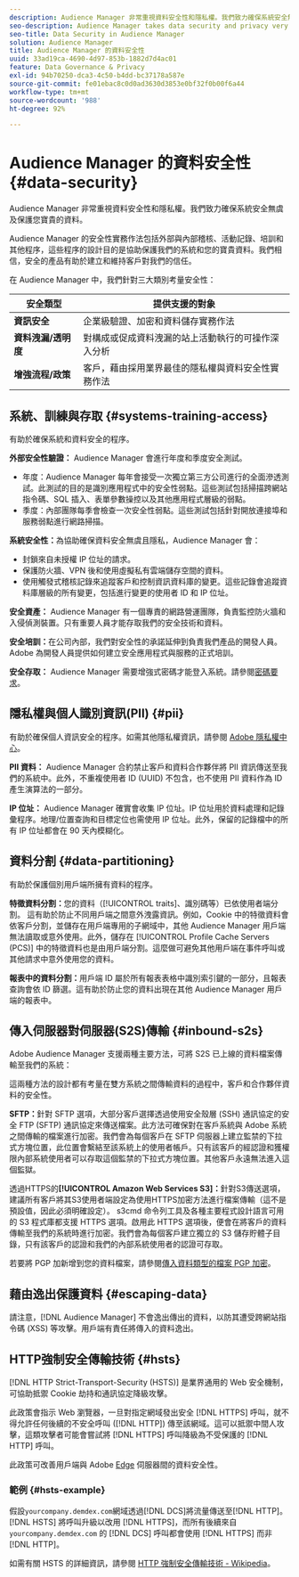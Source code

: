 ```yaml
---
description: Audience Manager 非常重視資料安全性和隱私權。我們致力確保系統安全無虞及保護您寶貴的資料。
seo-description: Audience Manager takes data security and privacy very seriously. We work to keep our systems secure and protect your valuable data.
seo-title: Data Security in Audience Manager
solution: Audience Manager
title: Audience Manager 的資料安全性
uuid: 33ad19ca-4690-4d97-853b-1882d7d4ac01
feature: Data Governance & Privacy
exl-id: 94b70250-dca3-4c50-b4dd-bc37178a587e
source-git-commit: fe01ebac8c0d0ad3630d3853e0bf32f0b00f6a44
workflow-type: tm+mt
source-wordcount: '988'
ht-degree: 92%

---
```


# Audience Manager 的資料安全性 {#data-security}

Audience Manager 非常重視資料安全性和隱私權。我們致力確保系統安全無虞及保護您寶貴的資料。

Audience Manager 的安全性實務作法包括外部與內部稽核、活動記錄、培訓和其他程序，這些程序的設計目的是協助保護我們的系統和您的寶貴資料。我們相信，安全的產品有助於建立和維持客戶對我們的信任。

在 Audience Manager 中，我們針對三大類別考量安全性：

| 安全類型 | 提供支援的對象 |
|---|---|
| **資訊安全** | 企業級驗證、加密和資料儲存實務作法 |
| **資料洩漏/透明度** | 對構成或促成資料洩漏的站上活動執行的可操作深入分析 |
| **增強流程/政策** | 客戶，藉由採用業界最佳的隱私權與資料安全性實務作法 |

## 系統、訓練與存取 {#systems-training-access}

有助於確保系統和資料安全的程序。

**外部安全性驗證：** Audience Manager 會進行年度和季度安全測試。

* 年度：Audience Manager 每年會接受一次獨立第三方公司進行的全面滲透測試。此測試的目的是識別應用程式中的安全性弱點。這些測試包括掃描跨網站指令碼、SQL 插入、表單參數操控以及其他應用程式層級的弱點。
* 季度：內部團隊每季會檢查一次安全性弱點。這些測試包括針對開放連接埠和服務弱點進行網路掃描。

**系統安全性：**&#x200B;為協助確保資料安全無虞且隱私，Audience Manager 會：

* 封鎖來自未授權 IP 位址的請求。
* 保護防火牆、VPN 後和使用虛擬私有雲端儲存空間的資料。
* 使用觸發式稽核記錄來追蹤客戶和控制資訊資料庫的變更。這些記錄會追蹤資料庫層級的所有變更，包括進行變更的使用者 ID 和 IP 位址。

**安全資產：** Audience Manager 有一個專責的網路營運團隊，負責監控防火牆和入侵偵測裝置。只有重要人員才能存取我們的安全技術和資料。

**安全培訓：**&#x200B;在公司內部，我們對安全性的承諾延伸到負責我們產品的開發人員。Adobe 為開發人員提供如何建立安全應用程式與服務的正式培訓。

**安全存取：** Audience Manager 需要增強式密碼才能登入系統。請參閱[密碼要求](../../reference/password-requirements.md)。

## 隱私權與個人識別資訊(PII) {#pii}

有助於確保個人資訊安全的程序。如需其他隱私權資訊，請參閱 [Adobe 隱私權中心](https://www.adobe.com/tw/privacy/experience-cloud.html)。

**PII 資料：** Audience Manager 合約禁止客戶和資料合作夥伴將 PII 資訊傳送至我們的系統中。此外，不重複使用者 ID (UUID) 不包含，也不使用 PII 資料作為 ID 產生演算法的一部分。

**IP 位址：** Audience Manager 確實會收集 IP 位址。IP 位址用於資料處理和記錄彙程序。地理/位置查詢和目標定位也需使用 IP 位址。此外，保留的記錄檔中的所有 IP 位址都會在 90 天內模糊化。

## 資料分割 {#data-partitioning}

有助於保護個別用戶端所擁有資料的程序。

**特徵資料分割：**&#x200B;您的資料（[!UICONTROL traits]、識別碼等）已依使用者端分割。 這有助於防止不同用戶端之間意外洩露資訊。例如，Cookie 中的特徵資料會依客戶分割，並儲存在用戶端專用的子網域中，其他 Audience Manager 用戶端無法讀取或意外使用。此外，儲存在 [!UICONTROL Profile Cache Servers (PCS)] 中的特徵資料也是由用戶端分割。這麼做可避免其他用戶端在事件呼叫或其他請求中意外使用您的資料。

**報表中的資料分割：**&#x200B;用戶端 ID 屬於所有報表表格中識別索引鍵的一部分，且報表查詢會依 ID 篩選。這有助於防止您的資料出現在其他 Audience Manager 用戶端的報表中。

## 傳入伺服器對伺服器(S2S)傳輸 {#inbound-s2s}

Adobe Audience Manager 支援兩種主要方法，可將 S2S 已上線的資料檔案傳輸至我們的系統：

這兩種方法的設計都有考量在雙方系統之間傳輸資料的過程中，客戶和合作夥伴資料的安全性。

**SFTP：**&#x200B;針對 SFTP 選項，大部分客戶選擇透過使用安全殼層 (SSH) 通訊協定的安全 FTP (SFTP) 通訊協定來傳送檔案。此方法可確保對在客戶系統與 Adobe 系統之間傳輸的檔案進行加密。我們會為每個客戶在 SFTP 伺服器上建立監禁的下拉式方塊位置，此位置會繫結至該系統上的使用者帳戶。只有該客戶的經認證和獲權限內部系統使用者可以存取這個監禁的下拉式方塊位置。其他客戶永遠無法進入這個監獄。

透過HTTPS的&#x200B;**[!UICONTROL Amazon Web Services S3]：**&#x200B;針對S3傳送選項，建議所有客戶將其S3使用者端設定為使用HTTPS加密方法進行檔案傳輸（這不是預設值，因此必須明確設定）。 s3cmd 命令列工具及各種主要程式設計語言可用的 S3 程式庫都支援 HTTPS 選項。啟用此 HTTPS 選項後，便會在將客戶的資料傳輸至我們的系統時進行加密。我們會為每個客戶建立獨立的 S3 儲存貯體子目錄，只有該客戶的認證和我們的內部系統使用者的認證可存取。

若要將 PGP 加新增到您的資料檔案，請參閱[傳入資料類型的檔案 PGP 加密](../../integration/sending-audience-data/batch-data-transfer-explained/inbound-file-encryption.md)。

## 藉由逸出保護資料 {#escaping-data}

請注意，[!DNL Audience Manager] 不會逸出傳出的資料，以防其遭受跨網站指令碼 (XSS) 等攻擊。用戶端有責任將傳入的資料逸出。

## HTTP強制安全傳輸技術 {#hsts}

[!DNL HTTP Strict-Transport-Security (HSTS)] 是業界通用的 Web 安全機制，可協助抵禦 Cookie 劫持和通訊協定降級攻擊。

此政策會指示 Web 瀏覽器，一旦對指定網域發出安全 [!DNL HTTPS] 呼叫，就不得允許任何後續的不安全呼叫 ([!DNL HTTP]) 傳至該網域。這可以抵禦中間人攻擊，這類攻擊者可能會嘗試將 [!DNL HTTPS] 呼叫降級為不受保護的 [!DNL HTTP] 呼叫。

此政策可改善用戶端與 Adobe [Edge](../../reference/system-components/components-edge.md) 伺服器間的資料安全性。

### 範例 {#hsts-example}

假設`yourcompany.demdex.com`網域透過[!DNL DCS]將流量傳送至[!DNL HTTP]。 [!DNL HSTS] 將呼叫升級以改用 [!DNL HTTPS]，而所有後續來自 `yourcompany.demdex.com` 的 [!DNL DCS] 呼叫都會使用 [!DNL HTTPS] 而非 [!DNL HTTP]。

如需有關 HSTS 的詳細資訊，請參閱 [HTTP 強制安全傳輸技術 - Wikipedia](https://en.wikipedia.org/wiki/HTTP_Strict_Transport_Security)。
